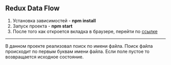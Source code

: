 <h2>Redux Data Flow</h2>


  1. Установка зависимостей - <b>npm install</b> <br>
  2. Запуск проекта - <b>npm start</b> <br>
  3. После того как откроется вкладка в браузере, перейти по [ссылке](http://localhost:9009/pages/html/homePage.html#)
  <hr>
<p>В данном проекте реализовал поиск по имени файла. Поиск файла происходит по первым буквам имени файла. 
Если поле пустое то возвращается исходное состояние.</p>
